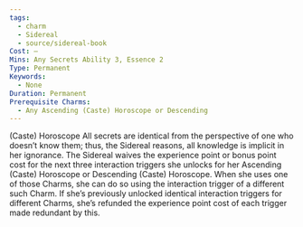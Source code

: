 ```yaml
---
tags:
  - charm
  - Sidereal
  - source/sidereal-book
Cost: —
Mins: Any Secrets Ability 3, Essence 2
Type: Permanent
Keywords:
  - None
Duration: Permanent
Prerequisite Charms:
  - Any Ascending (Caste) Horoscope or Descending
---
```

(Caste) Horoscope All secrets are identical from the perspective of one who doesn’t know them; thus, the Sidereal reasons, all knowledge is implicit in her ignorance. The Sidereal waives the experience point or bonus point cost for the next three interaction triggers she unlocks for her Ascending (Caste) Horoscope or Descending (Caste) Horoscope. When she uses one of those Charms, she can do so using the interaction trigger of a different such Charm. If she’s previously unlocked identical interaction triggers for different Charms, she’s refunded the experience point cost of each trigger made redundant by this.